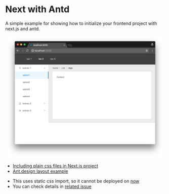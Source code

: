 # Next with Antd

A simple example for showing how to initialize your frontend project with next.js and antd.

![screenshot](screenshot.png)

- [Including plain css files in Next.js project](https://github.com/zeit/next.js/tree/master/examples/with-global-stylesheet)
- [Ant.design layout example](https://ant.design/components/layout/)

* This uses static css import, so it cannot be deployed on [now](https://now.sh)
* You can check details in [related issue](https://github.com/hanpama/next-with-antd/issues/1)

